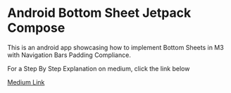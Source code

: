﻿# Android Bottom Sheet Jetpack Compose
 
This is an android app showcasing how to implement Bottom Sheets in M3 with Navigation Bars Padding Compliance.

For a Step By Step Explanation on medium, click the link below

[Medium Link](https://medium.com/@kezzieleo/implementing-bottom-sheets-in-m3-with-navigation-bars-padding-compliance-cf5c34b4c1a5)

